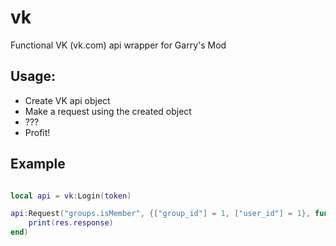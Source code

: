 # vk
Functional VK (vk.com) api wrapper for Garry's Mod

## Usage:
- Create VK api object
- Make a request using the created object
- ???
- Profit!

## Example

```lua

local api = vk:Login(token)

api:Request("groups.isMember", {["group_id"] = 1, ["user_id"] = 1}, function(res)
    print(res.response)
end)

```